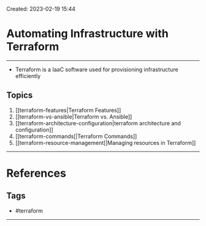 Created: 2023-02-19 15:44
# Automating Infrastructure with Terraform
---

- Terraform is a IaaC software used for provisioning infrastructure efficiently

## Topics
1. [[terraform-features|Terraform Features]]
2. [[terraform-vs-ansible|Terraform vs. Ansible]]
3. [[terraform-architecture-configuration|terraform architecture and configuration]]
4. [[terraform-commands[|Terraform Commands]]
5. [[terraform-resource-management[|Managing resources in Terraform]]

---
# References


## Tags
- #terraform
---